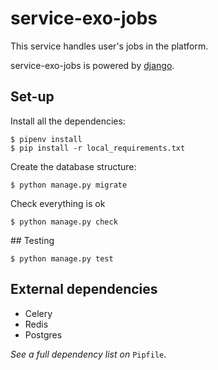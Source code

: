 # service-exo-jobs

This service handles user's jobs in the platform.

service-exo-jobs is powered by [django](https://github.com/django/django).

 
## Set-up
Install all the dependencies:
```
$ pipenv install
$ pip install -r local_requirements.txt
```

Create the database structure:
```
$ python manage.py migrate
```

Check everything is ok
```
$ python manage.py check
```

## Testing
```
$ python manage.py test
```

## External dependencies
- Celery
- Redis
- Postgres

_See a full dependency list on_ `Pipfile`.
